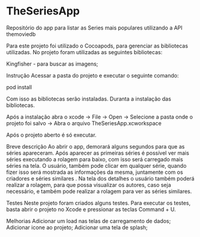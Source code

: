 # TheSeriesApp
Repositório do app para listar as Series mais populares utilizando a API themoviedb

Para este projeto foi utilizado o Cocoapods, para gerenciar as bibliotecas utilizadas. No projeto foram utilizadas as seguintes bibliotecas:

Kingfisher - para buscar as imagens;

Instrução
Acessar a pasta do projeto e executar o seguinte comando:

pod install

Com isso as bibliotecas serão instaladas. Duranta a instalação das bibliotecas.

Após a instalação abra o xcode -> File -> Open -> Selecione a pasta onde o projeto foi salvo -> Abra o arquivo TheSeriesApp.xcworkspace

Após o projeto aberto é só executar.

Breve descrição
Ao abrir o app, demorará alguns segundos para que as séries apareceram. Após aparecer as primeiras séries é possível ver mais séries executando a rolagem para baixo, com isso será carregado mais séries na tela.  O usuário, também pode clicar em qualquer série, quando fizer isso será mostrada as informações da mesma, juntamente com os criadores e séries similares . Na tela dos detalhes o usuário também poderá realizar a rolagem, para que possa visualizar os autores, caso seja necessário, e também pode realizar a rolagem para ver as séries similares.

Testes
Neste projeto foram criados alguns testes. Para executar os testes, basta abrir o projeto no Xcode e pressionar as teclas Command + U.

Melhorias
Adicionar um load nas telas de carregamento de dados; Adicionar icone ao projeto; Adicionar uma tela de splash; 
